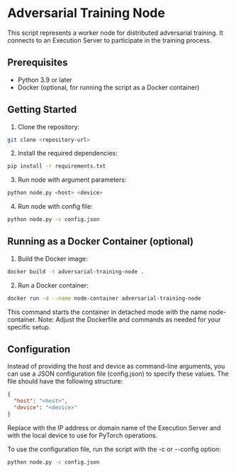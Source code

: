 # Adversarial Training Node

This script represents a worker node for distributed adversarial training. It connects to an Execution Server to participate in the training process.

## Prerequisites

- Python 3.9 or later
- Docker (optional, for running the script as a Docker container)

## Getting Started

1. Clone the repository:
```bash
git clone <repository-url>
```
2. Install the required dependencies:
```bash
pip install -r requirements.txt
```
3. Run node with argument parameters:
```bash
python node.py <host> <device>
```
4. Run node with config file:
```bash
python node.py -c config.json
```

## Running as a Docker Container (optional)
1. Build the Docker image:
```bash
docker build -t adversarial-training-node .
```
2. Run a Docker container:
```bash
docker run -d --name node-container adversarial-training-node
```

This command starts the container in detached mode with the name node-container.
Note: Adjust the Dockerfile and commands as needed for your specific setup.

## Configuration
Instead of providing the host and device as command-line arguments, you can use a JSON configuration file (config.json) to specify these values. The file should have the following structure:
```json
{
  "host": "<host>",
  "device": "<device>"
}
```
Replace <host> with the IP address or domain name of the Execution Server and <device> with the local device to use for PyTorch operations.

To use the configuration file, run the script with the -c or --config option:
```bash
python node.py -c config.json
```
